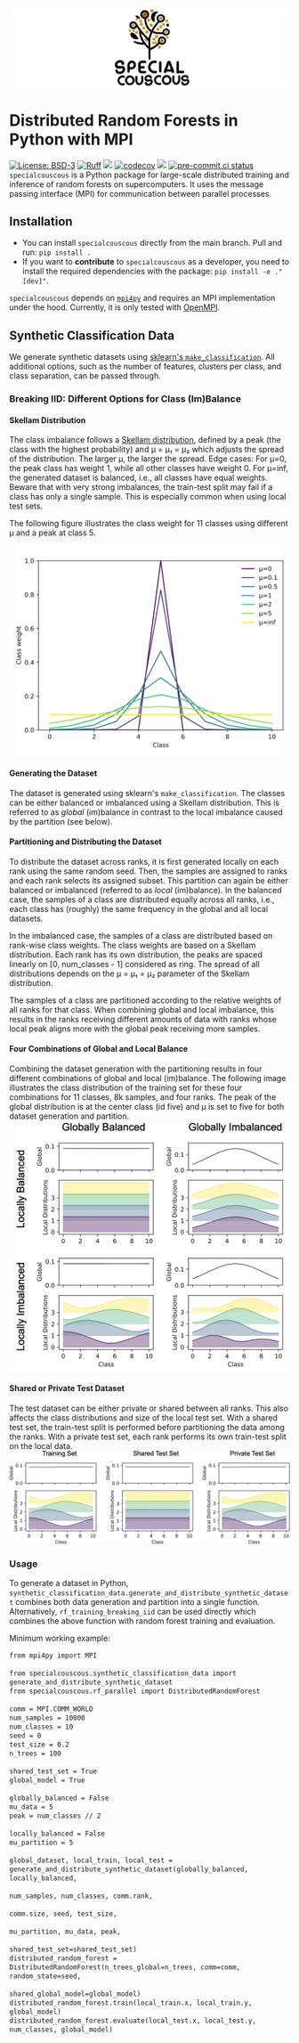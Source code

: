 ![Logo](./LOGO.jpeg)
# Distributed Random Forests in Python with MPI

[![License: BSD-3](https://img.shields.io/badge/License-BSD--3-blue)](https://opensource.org/licenses/BSD-3-Clause)
[![Ruff](https://img.shields.io/endpoint?url=https://raw.githubusercontent.com/astral-sh/ruff/main/assets/badge/v2.json)](https://github.com/astral-sh/ruff)
[![](https://img.shields.io/badge/Python-3.10+-blue.svg)](https://www.python.org/downloads/)
[![codecov](https://codecov.io/gh/Helmholtz-AI-Energy/special-couscous/graph/badge.svg?token=ISGFUW08BK)](https://codecov.io/gh/Helmholtz-AI-Energy/special-couscous)
[![](https://img.shields.io/badge/Contact-marie.weiel%40kit.edu-blue)](mailto:marie.weiel@kit.edu)
[![pre-commit.ci status](https://results.pre-commit.ci/badge/github/Helmholtz-AI-Energy/special-couscous/main.svg)](https://results.pre-commit.ci/latest/github/Helmholtz-AI-Energy/special-couscous/main)
``specialcouscous`` is a Python package for large-scale distributed training and inference of random forests on
supercomputers. It uses the message passing interface (MPI) for communication between parallel processes.

## Installation
- You can install ``specialcouscous`` directly from the main branch.
Pull and run: ``pip install .``
- If you want to **contribute** to ``specialcouscous`` as a developer, you need to install the required dependencies
  with the package:
``pip install -e ."[dev]"``.

``specialcouscous`` depends on [``mpi4py``](https://mpi4py.readthedocs.io/en/stable/) and requires an MPI implementation
under the hood. Currently, it is only tested with [OpenMPI](https://www.open-mpi.org/).

## Synthetic Classification Data
We generate synthetic datasets using [sklearn's `make_classification`](https://scikit-learn.org/stable/modules/generated/sklearn.datasets.make_classification.html).
All additional options, such as the number of features, clusters per class, and class separation, can be passed through.

### Breaking IID: Different Options for Class (Im)Balance

#### Skellam Distribution
The class imbalance follows a [Skellam distribution](https://en.wikipedia.org/wiki/Skellam_distribution), defined by a peak (the class with the highest probability) and μ = μ₁ = μ₂ which adjusts the spread of the distribution.
The larger μ, the larger the spread.
Edge cases: For μ=0, the peak class has weight 1, while all other classes have weight 0.
For μ=inf, the generated dataset is balanced, i.e., all classes have equal weights.
Beware that with very strong imbalances, the train-test split may fail if a class has only a single sample.
This is especially common when using local test sets.

The following figure illustrates the class weight for 11 classes using different μ and a peak at class 5.

![Class distributions using different μ](docs/skellam_distributions.svg)

#### Generating the Dataset
The dataset is generated using sklearn's `make_classification`.
The classes can be either balanced or imbalanced using a Skellam distribution.
This is referred to as *global* (im)balance in contrast to the local imbalance caused by the partition (see below).

#### Partitioning and Distributing the Dataset
To distribute the dataset across ranks, it is first generated locally on each rank using the same random seed.
Then, the samples are assigned to ranks and each rank selects its assigned subset.
This partition can again be either balanced or imbalanced (referred to as *local* (im)balance).
In the balanced case, the samples of a class are distributed equally across all ranks, i.e., each class has (roughly) the same frequency in the global and all local datasets.

In the imbalanced case, the samples of a class are distributed based on rank-wise class weights.
The class weights are based on a Skellam distribution.
Each rank has its own distribution, the peaks are spaced linearly on [0, num_classes - 1] considered as ring.
The spread of all distributions depends on the μ = μ₁ = μ₂ parameter of the Skellam distribution.

The samples of a class are partitioned according to the relative weights of all ranks for that class.
When combining global and local imbalance, this results in the ranks receiving different amounts of data with ranks whose local peak aligns more with the global peak receiving more samples.

#### Four Combinations of Global and Local Balance
Combining the dataset generation with the partitioning results in four different combinations of global and local (im)balance.
The following image illustrates the class distribution of the training set for these four combinations for 11 classes, 8k samples, and four ranks.
The peak of the global distribution is at the center class (id five) and μ is set to five for both dataset generation and partition.
![Class distributions using different combinations of global and local (im)balance](docs/breaking_iid_combinations.png)

#### Shared or Private Test Dataset
The test dataset can be either private or shared between all ranks.
This also affects the class distributions and size of the local test set.
With a shared test set, the train-test split is performed before partitioning the data among the ranks.
With a private test set, each rank performs its own train-test split on the local data.
![Class distributions using different μ](docs/shared_vs_private_testset.png)

### Usage

To generate a dataset in Python, `synthetic_classification_data.generate_and_distribute_synthetic_dataset` combines both data generation and partition into a single function.
Alternatively, `rf_training_breaking_iid` can be used directly which combines the above function with random forest training and evaluation.

Minimum working example:

```python3
from mpi4py import MPI

from specialcouscous.synthetic_classification_data import generate_and_distribute_synthetic_dataset
from specialcouscous.rf_parallel import DistributedRandomForest

comm = MPI.COMM_WORLD
num_samples = 10000
num_classes = 10
seed = 0
test_size = 0.2
n_trees = 100

shared_test_set = True
global_model = True

globally_balanced = False
mu_data = 5
peak = num_classes // 2

locally_balanced = False
mu_partition = 5

global_dataset, local_train, local_test = generate_and_distribute_synthetic_dataset(globally_balanced, locally_balanced,
                                                                                    num_samples, num_classes, comm.rank,
                                                                                    comm.size, seed, test_size,
                                                                                    mu_partition, mu_data, peak,
                                                                                    shared_test_set=shared_test_set)
distributed_random_forest = DistributedRandomForest(n_trees_global=n_trees, comm=comm, random_state=seed,
                                                    shared_global_model=global_model)
distributed_random_forest.train(local_train.x, local_train.y, global_model)
distributed_random_forest.evaluate(local_test.x, local_test.y, num_classes, global_model)
```

